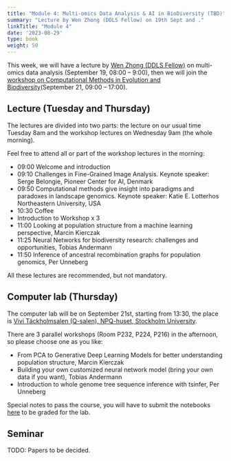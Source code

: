 ```yaml
---
title: "Module 4: Multi-omics Data Analysis & AI in BioDiversity (TBD)"
summary: "Lecture by Wen Zhong (DDLS Fellow) on 19th Sept and ."
linkTitle: "Module 4"
date: '2023-08-29'
type: book
weight: 50
---
```


This week, we will have a lecture by [Wen Zhong (DDLS Fellow)](https://www.scilifelab.se/researchers/wen-zhong/) on multi-omics data analysis (September 19, 08:00 – 9:00), then we will join the [workshop on Computational Methods in Evolution and Biodiversity](https://www.scilifelab.se/event/computational-methods-in-evolution-and-biodiversity/)(September 21, 09:00 – 17:00).

## Lecture (Tuesday and Thursday)

The lectures are divided into two parts: the lecture on our usual time Tuesday 8am and the workshop lectures on Wednesday 9am (the whole morning).

Feel free to attend all or part of the workshop lectures in the morning:
 - 09:00	Welcome and introduction
 - 09:10	Challenges in Fine-Grained Image Analysis. Keynote speaker: Serge Belongie, Pioneer Center for AI, Denmark
 - 09:50	Computational methods give insight into paradigms and paradoxes in landscape genomics. Keynote speaker: Katie E. Lotterhos Northeastern University, USA
 - 10:30	Coffee
 - Introduction to Workshop x 3
 - 11:00	Looking at population structure from a machine learning perspective, Marcin Kierczak
 - 11:25	Neural Networks for biodiversity research: challenges and opportunities, Tobias Andermann
 - 11:50	Inference of ancestral recombination graphs for population genomics, Per Unneberg

All these lectures are recommended, but not mandatory.
## Computer lab (Thursday)

The computer lab will be on September 21st, starting from 13:30, the place is [Vivi Täckholmsalen (Q-salen), NPQ-huset, Stockholm University](https://www.google.com/maps?ll=59.366002,18.060119&z=10&t=m&hl=en&gl=US&mapclient=embed&q=Svante+Arrhenius+v%C3%A4g+20+104+05+Stockholm).

There are 3 parallel workshops (Room P232, P224, P216) in the afternoon, so please choose one as you like:
 - From PCA to Generative Deep Learning Models for better understanding population structure, Marcin Kierczak
 - Building your own customized neural network model (bring your own data if you want), Tobias Andermann
 - Introduction to whole genome tree sequence inference with tsinfer, Per Unneberg

Special notes to pass the course, you will have to submit the notebooks [here](https://forms.gle/GFHtcP1jpomVYdvp8) to be graded for the lab.

## Seminar

TODO: Papers to be decided.
